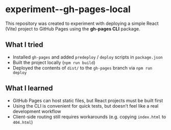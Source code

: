 # experiment--gh-pages-local

This repository was created to experiment with deploying a simple React (Vite) project to GitHub Pages using the **gh-pages CLI** package.

## What I tried
- Installed `gh-pages` and added `predeploy` / `deploy` scripts in `package.json`
- Built the project locally (`npm run build`)
- Deployed the contents of `dist/` to the `gh-pages` branch via `npm run deploy`

## What I learned
- GitHub Pages can host static files, but React projects must be built first
- Using the CLI is convenient for quick tests, but doesn’t feel like a real development workflow
- Client-side routing still requires workarounds (e.g. copying `index.html` to `404.html`)
